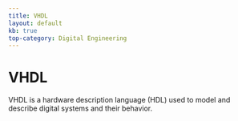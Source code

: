 ```yaml
---
title: VHDL
layout: default
kb: true
top-category: Digital Engineering
---
```


# VHDL

VHDL is a hardware description language (HDL) used to model and describe digital systems and their behavior. 